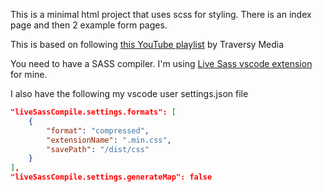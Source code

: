This is a minimal html project that uses scss for styling. There is an index page and then 2 example form pages.

This is based on following [this YouTube playlist](https://www.youtube.com/playlist?list=PLillGF-Rfqba3xeEvDzIcUCxwMlGiewfV) by Traversy Media

You need to have a SASS compiler. I'm using [Live Sass vscode extension](https://marketplace.visualstudio.com/items?itemName=ritwickdey.live-sass) for mine.

I also have the following my vscode user settings.json file

```json
"liveSassCompile.settings.formats": [
    {
        "format": "compressed",
        "extensionName": ".min.css",
        "savePath": "/dist/css"
    }
],
"liveSassCompile.settings.generateMap": false
```